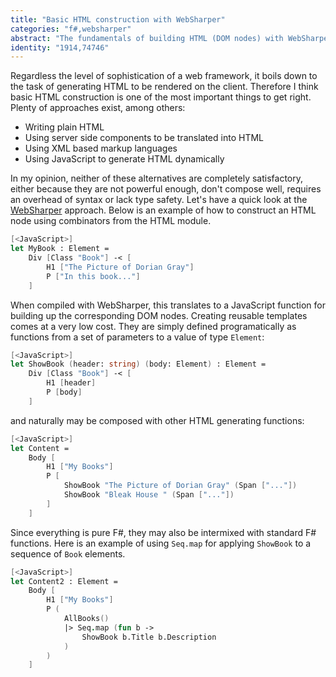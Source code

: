 ```yaml
---
title: "Basic HTML construction with WebSharper"
categories: "f#,websharper"
abstract: "The fundamentals of building HTML (DOM nodes) with WebSharper."
identity: "1914,74746"
---
```

Regardless the level of sophistication of a web framework, it boils down to the task of generating HTML to be rendered on the client. Therefore I think basic HTML construction is one of the most important things to get right. Plenty of approaches exist, among others:

 * Writing plain HTML
 * Using server side components to be translated into HTML
 * Using XML based markup languages
* Using JavaScript to generate HTML dynamically

In my opinion, neither of these alternatives are completely satisfactory, either because they are not powerful enough, don't compose well, requires an overhead of syntax or lack type safety. Let's have a quick look at the [WebSharper](https://websharper.com) approach. Below is an example of how to construct an HTML node using combinators from the HTML module.

```fsharp
[<JavaScript>]
let MyBook : Element =
    Div [Class "Book"] -< [
        H1 ["The Picture of Dorian Gray"]
        P ["In this book..."]
    ]
```

When compiled with WebSharper, this translates to a JavaScript function for building up the corresponding DOM nodes. Creating reusable templates comes at a very low cost. They are simply defined programatically as functions from a set of parameters to a value of type `Element`:

```fsharp
[<JavaScript>]
let ShowBook (header: string) (body: Element) : Element =        
    Div [Class "Book"] -< [
        H1 [header]
        P [body]
    ]
```

and naturally may be composed with other HTML generating functions:

```fsharp
[<JavaScript>]
let Content =
    Body [
        H1 ["My Books"]
        P [
            ShowBook "The Picture of Dorian Gray" (Span ["..."])
            ShowBook "Bleak House " (Span ["..."])
        ]
    ]
```

Since everything is pure F#, they may also be intermixed with standard F# functions. Here is an example of using `Seq.map` for applying `ShowBook` to a sequence of `Book` elements.

```fsharp
[<JavaScript>]
let Content2 : Element =
    Body [
        H1 ["My Books"]
        P (
            AllBooks()
            |> Seq.map (fun b ->
                ShowBook b.Title b.Description
            )
        )
    ]
```
